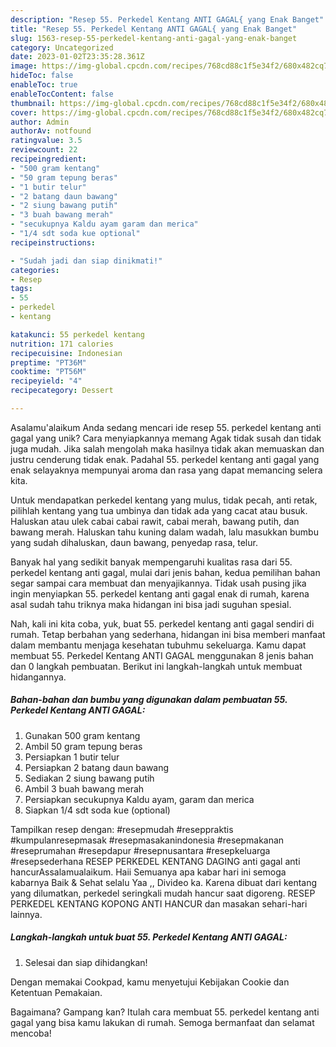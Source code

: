 ```yaml
---
description: "Resep 55. Perkedel Kentang ANTI GAGAL{ yang Enak Banget"
title: "Resep 55. Perkedel Kentang ANTI GAGAL{ yang Enak Banget"
slug: 1563-resep-55-perkedel-kentang-anti-gagal-yang-enak-banget
category: Uncategorized
date: 2023-01-02T23:35:28.361Z
image: https://img-global.cpcdn.com/recipes/768cd88c1f5e34f2/680x482cq70/55-perkedel-kentang-anti-gagal-foto-resep-utama.jpg
hideToc: false
enableToc: true
enableTocContent: false
thumbnail: https://img-global.cpcdn.com/recipes/768cd88c1f5e34f2/680x482cq70/55-perkedel-kentang-anti-gagal-foto-resep-utama.jpg
cover: https://img-global.cpcdn.com/recipes/768cd88c1f5e34f2/680x482cq70/55-perkedel-kentang-anti-gagal-foto-resep-utama.jpg
author: Admin
authorAv: notfound
ratingvalue: 3.5
reviewcount: 22
recipeingredient:
- "500 gram kentang"
- "50 gram tepung beras"
- "1 butir telur"
- "2 batang daun bawang"
- "2 siung bawang putih"
- "3 buah bawang merah"
- "secukupnya Kaldu ayam garam dan merica"
- "1/4 sdt soda kue optional"
recipeinstructions:

- "Sudah jadi dan siap dinikmati!"
categories:
- Resep
tags:
- 55
- perkedel
- kentang

katakunci: 55 perkedel kentang 
nutrition: 171 calories
recipecuisine: Indonesian
preptime: "PT36M"
cooktime: "PT56M"
recipeyield: "4"
recipecategory: Dessert

---
```



Asalamu'alaikum Anda sedang mencari ide resep 55. perkedel kentang anti gagal yang unik? Cara menyiapkannya memang Agak tidak susah dan tidak juga mudah. Jika salah mengolah maka hasilnya tidak akan memuaskan dan justru cenderung tidak enak. Padahal 55. perkedel kentang anti gagal yang enak selayaknya mempunyai aroma dan rasa yang dapat memancing selera kita.


Untuk mendapatkan perkedel kentang yang mulus, tidak pecah, anti retak, pilihlah kentang yang tua umbinya dan tidak ada yang cacat atau busuk. Haluskan atau ulek cabai cabai rawit, cabai merah, bawang putih, dan bawang merah. Haluskan tahu kuning dalam wadah, lalu masukkan bumbu yang sudah dihaluskan, daun bawang, penyedap rasa, telur.

Banyak hal yang sedikit banyak mempengaruhi kualitas rasa dari 55. perkedel kentang anti gagal, mulai dari jenis bahan, kedua pemilihan bahan segar sampai cara membuat dan menyajikannya. Tidak usah pusing jika ingin menyiapkan 55. perkedel kentang anti gagal enak di rumah, karena asal sudah tahu triknya maka hidangan ini bisa jadi suguhan spesial.


Nah, kali ini kita coba, yuk, buat 55. perkedel kentang anti gagal sendiri di rumah. Tetap berbahan yang sederhana, hidangan ini bisa memberi manfaat dalam membantu menjaga kesehatan tubuhmu sekeluarga. Kamu dapat membuat 55. Perkedel Kentang ANTI GAGAL menggunakan 8 jenis bahan dan 0 langkah pembuatan. Berikut ini langkah-langkah untuk membuat hidangannya.

<!--inarticleads1-->

##### Bahan-bahan dan bumbu yang digunakan dalam pembuatan 55. Perkedel Kentang ANTI GAGAL:

1. Gunakan 500 gram kentang
1. Ambil 50 gram tepung beras
1. Persiapkan 1 butir telur
1. Persiapkan 2 batang daun bawang
1. Sediakan 2 siung bawang putih
1. Ambil 3 buah bawang merah
1. Persiapkan secukupnya Kaldu ayam, garam dan merica
1. Siapkan 1/4 sdt soda kue (optional)


Tampilkan resep dengan: #resepmudah #reseppraktis #kumpulanresepmasak #resepmasakanindonesia #resepmakanan #reseprumahan #resepdapur #resepnusantara #resepkeluarga #resepsederhana RESEP PERKEDEL KENTANG DAGING anti gagal anti hancurAssalamualaikum. Haii Semuanya apa kabar hari ini semoga kabarnya Baik &amp; Sehat selalu Yaa ,, Divideo ka. Karena dibuat dari kentang yang dilumatkan, perkedel seringkali mudah hancur saat digoreng. RESEP PERKEDEL KENTANG KOPONG ANTI HANCUR dan masakan sehari-hari lainnya. 

<!--inarticleads2-->

##### Langkah-langkah untuk buat 55. Perkedel Kentang ANTI GAGAL:


1. Selesai dan siap dihidangkan!

Dengan memakai Cookpad, kamu menyetujui Kebijakan Cookie dan Ketentuan Pemakaian. 

Bagaimana? Gampang kan? Itulah cara membuat 55. perkedel kentang anti gagal yang bisa kamu lakukan di rumah. Semoga bermanfaat dan selamat mencoba!
